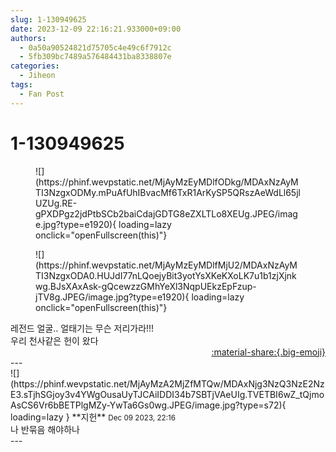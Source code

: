 ```yaml
---
slug: 1-130949625
date: 2023-12-09 22:16:21.933000+09:00
authors:
  - 0a50a90524821d75705c4e49c6f7912c
  - 5fb309bc7489a576484431ba8338807e
categories:
  - Jiheon
tags:
  - Fan Post
---
```


# 1-130949625

<div class="post-container" markdown="1">
<div class="content-container md-sidebar__scrollwrap" markdown="1">


<figure markdown="1">
![](https://phinf.wevpstatic.net/MjAyMzEyMDlfODkg/MDAxNzAyMTI3NzgxODMy.mPuAfUhIBvacMf6TxR1ArKySP5QRszAeWdLl65jlUZUg.RE-gPXDPgz2jdPtbSCb2baiCdajGDTG8eZXLTLo8XEUg.JPEG/image.jpg?type=e1920){ loading=lazy onclick="openFullscreen(this)"}
</figure>

<figure markdown="1">
![](https://phinf.wevpstatic.net/MjAyMzEyMDlfMjU2/MDAxNzAyMTI3NzgxODA0.HUJdI77nLQoejyBit3yotYsXKeKXoLK7u1b1zjXjnkwg.BJsXAxAsk-gQcewzzGMhYeXl3NqpUEkzEpFzup-jTV8g.JPEG/image.jpg?type=e1920){ loading=lazy onclick="openFullscreen(this)"}
</figure>
레전드 얼굴.. 얼태기는 무슨 저리가라!!!<br>우리 천사같은 헌이 왔다

</div>
</div>

<div style="text-align: right;" markdown="1">
<a href="https://weverse.io/fromis9/fanpost/1-130949625" style="text-align: right;">:material-share:{.big-emoji}</a>
</div>
---

<div class="comments-container md-sidebar__scrollwrap" markdown="1">
<div class="comment" markdown="1">
<div class='id-container' markdown="1">
![](https://phinf.wevpstatic.net/MjAyMzA2MjZfMTQw/MDAxNjg3NzQ3NzE2NzE3.sTjhSGjoy3v4YWgOusaUyTJCAiIDDI34b7SBTjVAeUIg.TVETBI6wZ_tQjmoAsCS6Vr6bBETPlgMZy-YwTa6Gs0wg.JPEG/image.jpg?type=s72){ loading=lazy }
**<span class="artist">지헌</span>** <small>Dec 09 2023, 22:16</small><br>
</div>
<div class='comment-body' markdown="1">
나 반묶음 해야하나
</div>
</div>
</div>
---
